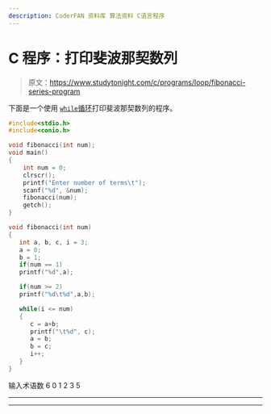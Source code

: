 ```yaml
---
description: CoderFAN 资料库 算法资料 C语言程序
---
```


# C 程序：打印斐波那契数列

> 原文：<https://www.studytonight.com/c/programs/loop/fibonacci-series-program>

下面是一个使用 [`while`循环](/c/loops-in-c.php)打印斐波那契数列的程序。

```cpp
#include<stdio.h>
#include<conio.h>

void fibonacci(int num);
void main()
{
    int num = 0;
    clrscr();
    printf("Enter number of terms\t");
    scanf("%d", &num);
    fibonacci(num);
    getch();
}

void fibonacci(int num)
{
   int a, b, c, i = 3;
   a = 0;
   b = 1;
   if(num == 1)
   printf("%d",a);

   if(num >= 2)
   printf("%d\t%d",a,b);

   while(i <= num)
   {
      c = a+b;
      printf("\t%d", c);
      a = b;
      b = c;
      i++;
   }
}
```

输入术语数 6 0 1 2 3 5

* * *

* * *
